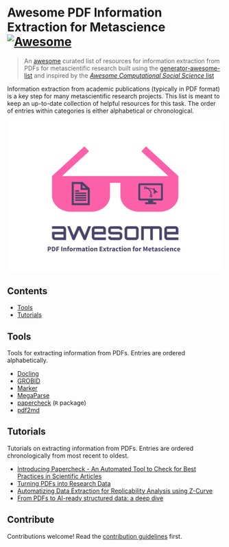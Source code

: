 # Awesome PDF Information Extraction for Metascience [![Awesome](https://awesome.re/badge.svg)](https://awesome.re)

> An [awesome](https://github.com/sindresorhus/awesome) curated list of resources for information extraction from PDFs for metascientific research
> built using the [generator-awesome-list](https://github.com/dar5hak/generator-awesome-list) and inspired by the [*Awesome Computational Social Science* list](https://github.com/gesiscss/awesome-computational-social-science)

Information extraction from academic publications (typically in PDF format) is a key step for many metascientific research projects. This list is meant to keep an up-to-date collection of helpful resources for this task. The order of entries within categories is either alphabetical or chronological.

![logo](logo.png)


## Contents

- [Tools](#tools)
- [Tutorials](#tutorials)


## Tools

Tools for extracting information from PDFs. Entries are ordered alphabetically.

- [Docling](https://docling-project.github.io/docling/)
- [GROBID](https://github.com/kermitt2/grobid)
- [Marker](https://github.com/datalab-to/marker)
- [MegaParse](https://github.com/QuivrHQ/MegaParse)
- [papercheck](https://github.com/scienceverse/papercheck/) (`R` package)
- [pdf2md](https://github.com/mrmps/pdf2md)


## Tutorials

Tutorials on extracting information from PDFs. Entries are ordered chronologically from most recent to oldest.

- [Introducing Papercheck - An Automated Tool to Check for Best Practices in Scientific Articles](https://daniellakens.blogspot.com/2025/06/introducing-papercheck.html)
- [Turning PDFs into Research Data](https://berd-nfdi.github.io/turning-pdfs-into-research-data.io/)
- [Automatizing Data Extraction for Replicability Analysis using Z-Curve](https://github.com/julianquandt/zcurve_autorep)
- [From PDFs to AI-ready structured data: a deep dive](https://explosion.ai/blog/pdfs-nlp-structured-data)


## Contribute

Contributions welcome! Read the [contribution guidelines](contributing.md) first.
